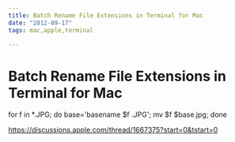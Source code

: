 ```yaml
---
title: Batch Rename File Extensions in Terminal for Mac
date: "2012-09-17"
tags: mac,apple,terminal

---
```


# Batch Rename File Extensions in Terminal for Mac

for f in *.JPG; do base='basename $f .JPG'; mv $f $base.jpg; done



https://discussions.apple.com/thread/1667375?start=0&tstart=0
